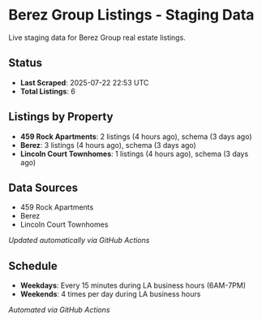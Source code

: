 # Berez Group Listings - Staging Data

Live staging data for Berez Group real estate listings.

## Status

- **Last Scraped**: 2025-07-22 22:53 UTC
- **Total Listings**: 6

## Listings by Property

- **459 Rock Apartments**: 2 listings (4 hours ago), schema (3 days ago)
- **Berez**: 3 listings (4 hours ago), schema (3 days ago)
- **Lincoln Court Townhomes**: 1 listings (4 hours ago), schema (3 days ago)

## Data Sources

- 459 Rock Apartments
- Berez
- Lincoln Court Townhomes

*Updated automatically via GitHub Actions*

## Schedule

- **Weekdays**: Every 15 minutes during LA business hours (6AM-7PM)
- **Weekends**: 4 times per day during LA business hours

*Automated via GitHub Actions*
